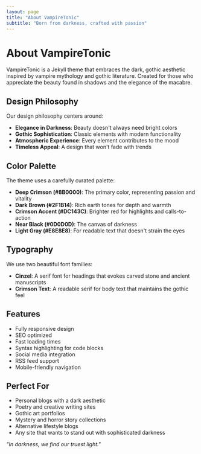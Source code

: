 ```yaml
---
layout: page
title: "About VampireTonic"
subtitle: "Born from darkness, crafted with passion"
---
```


# About VampireTonic

VampireTonic is a Jekyll theme that embraces the dark, gothic aesthetic inspired by vampire mythology and gothic literature. Created for those who appreciate the beauty found in shadows and the elegance of the macabre.

## Design Philosophy

Our design philosophy centers around:

- **Elegance in Darkness**: Beauty doesn't always need bright colors
- **Gothic Sophistication**: Classic elements with modern functionality  
- **Atmospheric Experience**: Every element contributes to the mood
- **Timeless Appeal**: A design that won't fade with trends

## Color Palette

The theme uses a carefully curated palette:

- **Deep Crimson (#8B0000)**: The primary color, representing passion and vitality
- **Dark Brown (#2F1B14)**: Rich earth tones for depth and warmth
- **Crimson Accent (#DC143C)**: Brighter red for highlights and calls-to-action
- **Near Black (#0D0D0D)**: The canvas of darkness
- **Light Gray (#E8E8E8)**: For readable text that doesn't strain the eyes

## Typography

We use two beautiful font families:

- **Cinzel**: A serif font for headings that evokes carved stone and ancient manuscripts
- **Crimson Text**: A readable serif for body text that maintains the gothic feel

## Features

- Fully responsive design
- SEO optimized
- Fast loading times
- Syntax highlighting for code blocks
- Social media integration
- RSS feed support
- Mobile-friendly navigation

## Perfect For

- Personal blogs with a dark aesthetic
- Poetry and creative writing sites
- Gothic art portfolios
- Mystery and horror story collections
- Alternative lifestyle blogs
- Any site that wants to stand out with sophisticated darkness

*"In darkness, we find our truest light."*
